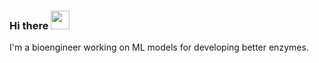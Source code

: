 ### Hi there <img src="https://raw.githubusercontent.com/MartinHeinz/MartinHeinz/master/wave.gif" width="30px">

I'm a bioengineer working on ML models for developing better enzymes.
